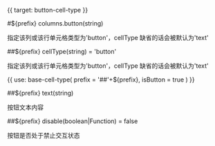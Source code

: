 {{ target: button-cell-type }}

#${prefix} columns.button(string)

指定该列或该行单元格类型为'button'，cellType 缺省的话会被默认为'text'

##${prefix} cellType(string) = 'button'

指定该列或该行单元格类型为'button'，cellType 缺省的话会被默认为'text'

{{ use: base-cell-type(
    prefix = '##'+${prefix},
    isButton = true
) }}

##${prefix} text(string)

按钮文本内容

##${prefix} disable(boolean|Function) = false

按钮是否处于禁止交互状态
